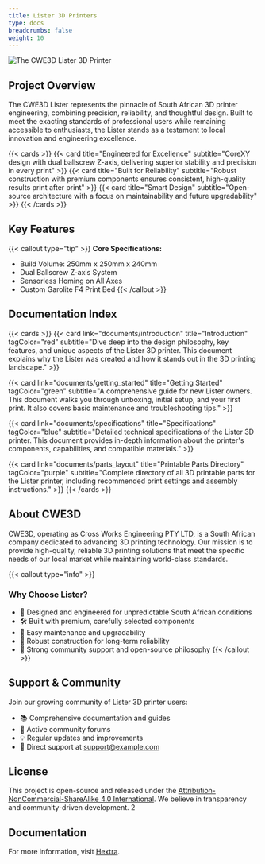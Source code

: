 ```yaml
---
title: Lister 3D Printers
type: docs
breadcrumbs: false
weight: 10
---
```


![The CWE3D Lister 3D Printer](/images/lister_digital_1.png)

## Project Overview

The CWE3D Lister represents the pinnacle of South African 3D printer engineering, combining precision, reliability, and thoughtful design. Built to meet the exacting standards of professional users while remaining accessible to enthusiasts, the Lister stands as a testament to local innovation and engineering excellence.

{{< cards >}}
  {{< card title="Engineered for Excellence" subtitle="CoreXY design with dual ballscrew Z-axis, delivering superior stability and precision in every print" >}}
  {{< card title="Built for Reliability" subtitle="Robust construction with premium components ensures consistent, high-quality results print after print" >}}
  {{< card title="Smart Design" subtitle="Open-source architecture with a focus on maintainability and future upgradability" >}}
{{< /cards >}}

## Key Features

{{< callout type="tip" >}}
**Core Specifications:**
- Build Volume: 250mm x 250mm x 240mm
- Dual Ballscrew Z-axis System
- Sensorless Homing on All Axes
- Custom Garolite F4 Print Bed
{{< /callout >}}

## Documentation Index

{{< cards >}}
  {{< card link="documents/introduction" title="Introduction" tagColor="red" subtitle="Dive deep into the design philosophy, key features, and unique aspects of the Lister 3D printer. This document explains why the Lister was created and how it stands out in the 3D printing landscape." >}}
  
  {{< card link="documents/getting_started" title="Getting Started" tagColor="green" subtitle="A comprehensive guide for new Lister owners. This document walks you through unboxing, initial setup, and your first print. It also covers basic maintenance and troubleshooting tips." >}}
  
  {{< card link="documents/specifications" title="Specifications" tagColor="blue" subtitle="Detailed technical specifications of the Lister 3D printer. This document provides in-depth information about the printer's components, capabilities, and compatible materials." >}}
  
  {{< card link="documents/parts_layout" title="Printable Parts Directory" tagColor="purple" subtitle="Complete directory of all 3D printable parts for the Lister printer, including recommended print settings and assembly instructions." >}}
{{< /cards >}}

## About CWE3D

CWE3D, operating as Cross Works Engineering PTY LTD, is a South African company dedicated to advancing 3D printing technology. Our mission is to provide high-quality, reliable 3D printing solutions that meet the specific needs of our local market while maintaining world-class standards.

{{< callout type="info" >}}
### Why Choose Lister?
- 🏢 Designed and engineered for unpredictable South African conditions
- 🛠️ Built with premium, carefully selected components
- 🔧 Easy maintenance and upgradability
- 💪 Robust construction for long-term reliability
- 🤝 Strong community support and open-source philosophy
{{< /callout >}}

## Support & Community

Join our growing community of Lister 3D printer users:
- 📚 Comprehensive documentation and guides
- 🤝 Active community forums
- 💡 Regular updates and improvements
- 📧 Direct support at support@example.com

## License

This project is open-source and released under the [Attribution-NonCommercial-ShareAlike 4.0 International](licence.md). We believe in transparency and community-driven development.
2
## Documentation

For more information, visit [Hextra](https://imfing.github.io/hextra).
